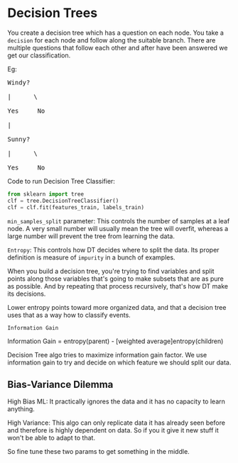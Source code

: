 # Decision Trees

You create a decision tree which has a question on each node. You take a `decision` for each node and follow along the suitable branch.
There are multiple questions that follow each other and after have been answered we get our classification.

Eg: 
<pre>
Windy?

|      \

Yes     No

|

Sunny?

|      \

Yes     No
</pre>

Code to run Decision Tree Classifier:
```python
from sklearn import tree
clf = tree.DecisionTreeClassifier()
clf = clf.fit(features_train, labels_train)
```
`min_samples_split` parameter: This controls the number of samples at a leaf node. A very small number will usually mean the tree will overfit, whereas a large number will prevent the tree from learning the data.

`Entropy`: This controls how DT decides where to split the data. Its proper definition is measure of `impurity` in a bunch of examples.

When you build a decision tree, you're trying to find variables and split points along those variables that's going to make subsets that are as pure as possible.
And by repeating that process recursively, that's how DT make its decisions. 

Lower entropy points toward more organized data, and that a decision tree uses that as a way how to classify events.

`Information Gain`

Information Gain = entropy(parent) - [weighted average]entropy(children)

Decision Tree algo tries to maximize information gain factor. We use information gain to try and decide on which feature we should split our data.

## Bias-Variance Dilemma
High Bias ML: It practically ignores the data and it has no capacity to learn anything. 

High Variance: This algo can only replicate data it has already seen before and therefore is highly dependent on data. So if you it give it new stuff it won't be able to adapt to that.  

So fine tune these two params to get something in the middle.
